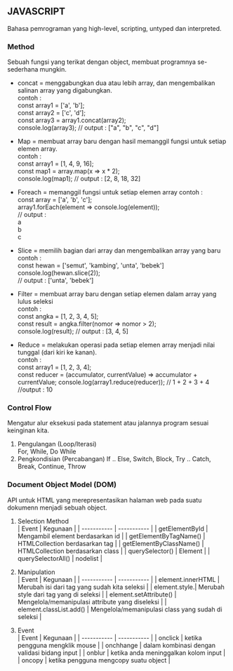 ## JAVASCRIPT
Bahasa pemrograman yang high-level, scripting, untyped dan interpreted.

### Method
Sebuah fungsi yang terikat dengan object, membuat programnya se-sederhana mungkin.
- concat = menggabungkan dua atau lebih array, dan mengembalikan salinan array yang digabungkan.  
contoh :  
const array1 = ['a', 'b'];  
const array2 = ['c', 'd'];  
const array3 = array1.concat(array2);  
console.log(array3); // output : ["a", "b", "c", "d"]  

- Map = membuat array baru dengan hasil memanggil fungsi untuk setiap elemen array.  
contoh :  
const array1 = [1, 4, 9, 16];  
const map1 = array.map(x => x * 2);  
console.log(map1); // output : [2, 8, 18, 32]

- Foreach = memanggil fungsi untuk setiap elemen array
contoh :  
const array = ['a', 'b', 'c'];  
array1.forEach(element => console.log(element));  
// output :  
a  
b  
c  

- Slice = memilih bagian dari array dan mengembalikan array yang baru  
contoh :  
const hewan = ['semut', 'kambing', 'unta', 'bebek']  
console.log(hewan.slice(2));  
// output : ['unta', 'bebek']  

- Filter = membuat array baru dengan setiap elemen dalam array yang lulus seleksi  
contoh :  
const angka = [1, 2, 3, 4, 5];  
const result = angka.filter(nomor => nomor > 2);  
console.log(result); // output : [3, 4, 5]

- Reduce = melakukan operasi pada setiap elemen array menjadi nilai tunggal (dari kiri ke kanan).  
contoh :  
const array1 = [1, 2, 3, 4];  
const reducer = (accumulator, currentValue) => accumulator + currentValue;
console.log(array1.reduce(reducer)); 
// 1 + 2 + 3 + 4  
//output : 10  
### Control Flow
Mengatur alur eksekusi pada statement atau jalannya program sesuai keinginan kita.  
1. Pengulangan (Loop/Iterasi)  
For, While, Do While
2. Pengkondisian (Percabangan)
If .. Else, Switch, Block, Try .. Catch, Break, Continue, Throw

### Document Object Model (DOM)
API untuk HTML yang merepresentasikan halaman web pada suatu dokumenn menjadi sebuah object.  
1. Selection Method  
  | Event | Kegunaan |
  | ----------- | ----------- |
  | getElementById | Mengambil element berdasarkan id |
  | getElementByTagName() | HTMLCollection berdasarkan tag |
  | getElementByClassName() | HTMLCollection berdasarkan class |
  | querySelector() | Element |
  | querySelectorAll() | nodelist |

2. Manipulation  
  | Event | Kegunaan |
  | ----------- | ----------- |
  | element.innerHTML | Merubah isi dari tag yang sudah kita seleksi |
  | element.style.| Merubah style dari tag yang di seleksi |
  | element.setAttribute() | Mengelola/memanipulasi attribute yang diseleksi |
  | element.classList.add() | Mengelola/memanipulasi class yang sudah di seleksi |
3. Event  
  | Event | Kegunaan |
  | ----------- | ----------- |
  | onclick | ketika pengguna mengklik mouse |
  | onchhange | dalam kombinasi dengan validasi bidang input |
  | onblur | ketika anda meninggalkan kolom input |
  | oncopy | ketika pengguna mengcopy suatu object |